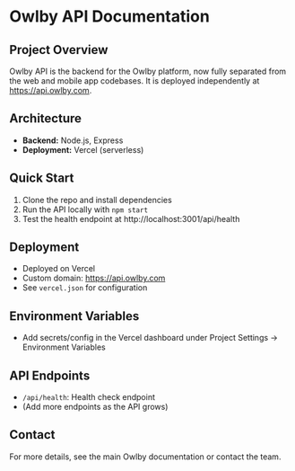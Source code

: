 # Owlby API Documentation

## Project Overview

Owlby API is the backend for the Owlby platform, now fully separated from the web and mobile app codebases. It is deployed independently at https://api.owlby.com.

## Architecture
- **Backend:** Node.js, Express
- **Deployment:** Vercel (serverless)

## Quick Start
1. Clone the repo and install dependencies
2. Run the API locally with `npm start`
3. Test the health endpoint at http://localhost:3001/api/health

## Deployment
- Deployed on Vercel
- Custom domain: https://api.owlby.com
- See `vercel.json` for configuration

## Environment Variables
- Add secrets/config in the Vercel dashboard under Project Settings → Environment Variables

## API Endpoints
- `/api/health`: Health check endpoint
- (Add more endpoints as the API grows)

## Contact
For more details, see the main Owlby documentation or contact the team. 